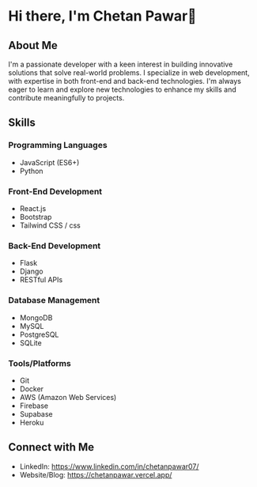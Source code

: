 # Hi there, I'm Chetan Pawar👋

## About Me

I'm a passionate   developer with a keen interest in building innovative solutions that solve real-world problems. I specialize in web development, with expertise in both front-end and back-end technologies. I'm always eager to learn and explore new technologies to enhance my skills and contribute meaningfully to projects.

## Skills

### Programming Languages

- JavaScript (ES6+)
- Python

### Front-End Development

- React.js
- Bootstrap
- Tailwind CSS / css

### Back-End Development

- Flask
- Django 
- RESTful APIs

### Database Management

- MongoDB
- MySQL
- PostgreSQL
- SQLite

### Tools/Platforms

- Git
- Docker
- AWS (Amazon Web Services)
- Firebase
- Supabase
- Heroku

## Connect with Me

- LinkedIn: https://www.linkedin.com/in/chetanpawar07/
- Website/Blog: https://chetanpawar.vercel.app/


